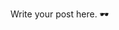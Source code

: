<!-- 
.. title: [BUG] unicode emoji wasn't handled at nikola
.. slug: unicode-emoji-wasnt-handled-at-nikola
.. date: 2016-01-27 00:40:42 UTC+09:00
.. tags: 
.. category: 
.. link: 
.. description: 
.. type: text
-->

Write your post here. 🕶
